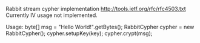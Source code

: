 Rabbit stream cypher implementation http://tools.ietf.org/rfc/rfc4503.txt
Currently IV usage not implemented.

Usage:
  byte[] msg = "Hello World!".getBytes();
  RabbitCypher cypher = new RabbitCypher();
  cypher.setupKey(key);
  cypher.crypt(msg);
